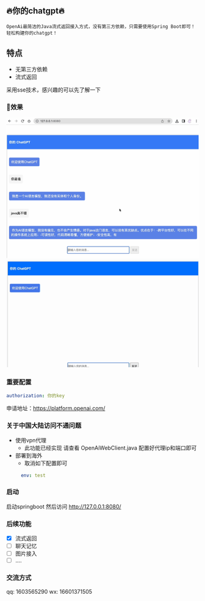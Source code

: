 ## 🔥你的chatgpt🔥

`` OpenAi最简洁的Java流式返回接入方式，没有第三方依赖，只需要使用Spring Boot即可！轻松构建你的chatgpt！
``

## 特点

* 无第三方依赖
* 流式返回

采用sse技术，感兴趣的可以先了解一下

### 👀效果

![截图1](docs/demo1.png)
![截图2](docs/demo2.gif)

### 重要配置

```yaml
authorization: 你的key
```
申请地址：https://platform.openai.com/

### 关于中国大陆访问不通问题

* 使用vpn代理
    - 此功能已经实现 请查看 OpenAiWebClient.java 配置好代理ip和端口即可
* 部署到海外
    - 取消如下配置即可
  ```yaml
    env: test
    ```

### 启动

启动springboot 然后访问 http://127.0.0.1:8080/

### 后续功能

- [X] 流式返回
- [ ] 聊天记忆
- [ ] 图片接入
- [ ] ....

### 交流方式

qq: 1603565290
wx: 16601371505

